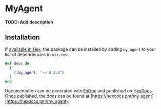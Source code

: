 # MyAgent

**TODO: Add description**

## Installation

If [available in Hex](https://hex.pm/docs/publish), the package can be installed
by adding `my_agent` to your list of dependencies in `mix.exs`:

```elixir
def deps do
  [
    {:my_agent, "~> 0.1.0"}
  ]
end
```

Documentation can be generated with [ExDoc](https://github.com/elixir-lang/ex_doc)
and published on [HexDocs](https://hexdocs.pm). Once published, the docs can
be found at [https://hexdocs.pm/my_agent](https://hexdocs.pm/my_agent).

